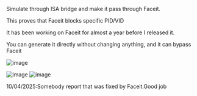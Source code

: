 Simulate through ISA bridge and make it pass through Faceit.

This proves that Faceit blocks specific PID/VID

It has been working on Faceit for almost a year before I released it.

You can generate it directly without changing anything, and it can bypass Faceit

![image](https://github.com/user-attachments/assets/aceaec4c-4ca4-4ec7-85d0-2b1a641375cd)

![image](https://github.com/user-attachments/assets/d15f3ade-a406-4fb9-a525-0f55a32c65d8)
![image](https://github.com/user-attachments/assets/811bac0d-9a0b-4de9-8f57-018aa947093c)


10/04/2025:Somebody report that was fixed by Faceit.Good job
